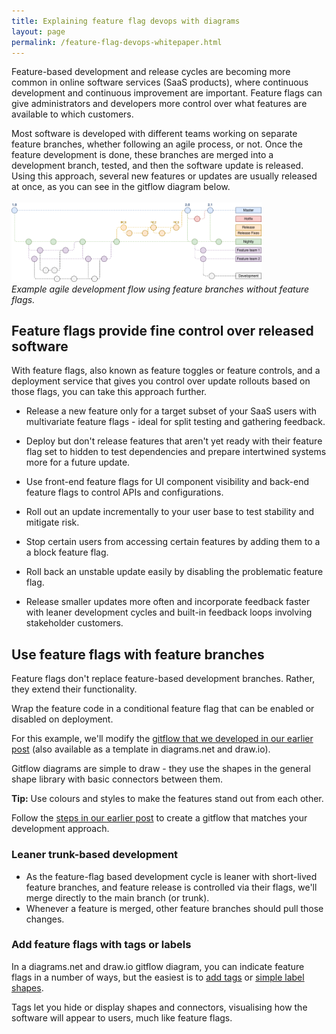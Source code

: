 ```yaml
---
title: Explaining feature flag devops with diagrams
layout: page
permalink: /feature-flag-devops-whitepaper.html
---
```


Feature-based development and release cycles are becoming more common in online software services (SaaS products), where continuous development and continuous improvement are important. Feature flags can give administrators and developers more control over what features are available to which customers.

Most software is developed with different teams working on separate feature branches, whether following an agile process, or not. Once the feature development is done, these branches are merged into a development branch, tested, and then the software update is released. Using this approach, several new features or updates are usually released at once, as you can see in the gitflow diagram below.  
<br />[<img src="/assets/img/blog/gitflow-example.png" style="width=100%;max-width:400px;height:auto;" alt="An example gitflow diagram">](https://app.diagrams.net/?lightbox=1&highlight=0000ff&edit=_blank&layers=1&nav=1&title=#Uhttps%3A%2F%2Fraw.githubusercontent.com%2Fjgraph%2Fdrawio-diagrams%2Fmaster%2Fblog%2Fgitflow-examples.drawio)
<br />_Example agile development flow using feature branches without feature flags._ 

## Feature flags provide fine control over released software

With feature flags, also known as feature toggles or feature controls, and a deployment service that gives you control over update rollouts based on those flags, you can take this approach further. 

* Release a new feature only for a target subset of your SaaS users with multivariate feature flags - ideal for split testing and gathering feedback.
  
* Deploy but don't release features that aren't yet ready with their feature flag set to hidden to test dependencies and prepare intertwined systems more for a future update.
  
* Use front-end feature flags for UI component visibility and back-end feature flags to control APIs and configurations. 
  
* Roll out an update incrementally to your user base to test stability and mitigate risk. 
  
* Stop certain users from accessing certain features by adding them to a a block feature flag.
  
* Roll back an unstable update easily by disabling the problematic feature flag.
  
* Release smaller updates more often and incorporate feedback faster with leaner development cycles and built-in feedback loops involving stakeholder customers. 



## Use feature flags with feature branches

Feature flags don't replace feature-based development branches. Rather, they extend their functionality. 

Wrap the feature code in a conditional feature flag that can be enabled or disabled on deployment. 

For this example, we'll modify the [gitflow that we developed in our earlier post](/blog/gitflow-diagram.html) (also available as a template in diagrams.net and draw.io).

Gitflow diagrams are simple to draw - they use the shapes in the general shape library with basic connectors between them. 

**Tip:** Use colours and styles to make the features stand out from each other.

Follow the [steps in our earlier post](/blog/gitflow-diagram.html#add-a-master-or-main-branch) to create a gitflow that matches your development approach.


### Leaner trunk-based development

* As the feature-flag based development cycle is leaner with short-lived feature branches, and feature release is controlled via their flags, we'll merge directly to the main branch (or trunk). 
* Whenever a feature is merged, other feature branches should pull those changes.


### Add feature flags with tags or labels

In a diagrams.net and draw.io gitflow diagram, you can indicate feature flags in a number of ways, but the easiest is to [add tags](/blog/tags-in-diagrams.html) or [simple label shapes](/blog/label-any-diagram.html). 

Tags let you hide or display shapes and connectors, visualising how the software will appear to users, much like feature flags. 

